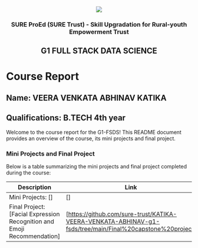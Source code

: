 <!-- PROJECT LOGO -->
<br />

<div align="center">
   <img src='https://user-images.githubusercontent.com/73131499/166115643-d3187f47-d38f-41b2-ae42-5ecbbc60de14.png' />


<h3 align="center">SURE ProEd (SURE Trust) - Skill Upgradation for Rural-youth Empowerment Trust</h3>
  <h2>  G1 FULL STACK DATA SCIENCE </h2>
</div>

# Course Report

## Name: VEERA VENKATA ABHINAV KATIKA

## Qualifications: B.TECH 4th year

Welcome to the course report for the G1-FSDS! This README document provides an overview of the course, its mini projects and final project.

### Mini Projects and Final Project

Below is a table summarizing the mini projects and final project completed during the course:

| Description                               | Link                                    |
|-------------------------------------------|-----------------------------------------|
| Mini Projects: []     | []                         |
| Final Project: [Facial Expression Recognition and Emoji Recommendation]     | [https://github.com/sure-trust/KATIKA-VEERA-VENKATA-ABHINAV-g1-fsds/tree/main/Final%20capstone%20project]                         |
